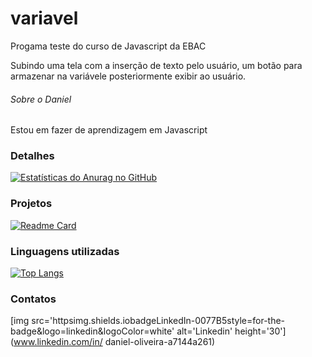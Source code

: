 # variavel
Progama teste do curso de Javascript da EBAC

Subindo uma tela com a inserção de texto pelo usuário, um botão para armazenar na variávele posteriormente exibir ao usuário.

###### Sobre o Daniel

Estou em fazer de aprendizagem em Javascript

### Detalhes

[![Estatísticas do Anurag no GitHub](https://github-readme-stats.vercel.app/api?username=danioliver&show_icons=true&theme=dark)](https://github.com/anuraghazra/github-readme-stats)

### Projetos

[![Readme Card](httpsgithub-readme-stats.vercel.appapipinusername=danioliver&repo=variavel&theme=dark)](httpsgithub.comanuraghazragithub-readme-stats)

### Linguagens utilizadas

[![Top Langs](httpsgithub-readme-stats.vercel.appapitop-langsusername=danioliver&layout=compact)](httpsgithub.comanuraghazragithub-readme-stats)

### Contatos

[img src='httpsimg.shields.iobadgeLinkedIn-0077B5style=for-the-badge&logo=linkedin&logoColor=white' alt='Linkedin' height='30'](www.linkedin.com/in/
daniel-oliveira-a7144a261)
